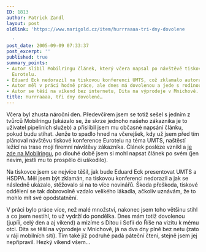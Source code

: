 ```yaml
---
ID: 1813
author: Patrick Zandl
layout: post
oldlink: 'https://www.marigold.cz/item/hurrraaaa-tri-dny-dovolene

  '
post_date: 2005-09-09 07:33:37
post_excerpt: ''
published: true
summary_points:
- Autor slíbil Mobilringu článek, který včera napsal po návštěvě tiskové konference
  Eurotelu.
- Eduard Eck nedorazil na tiskovou konferenci UMTS, což zklamalo autora i další novináře.
- Autor měl v práci hodně práce, ale dnes má dovolenou a jede s rodinou do Říše.
- Autor se těší na víkend bez internetu, Dita na výprodeje v Mnichově.
title: Hurrraaaa, tři dny dovolené…
---
```


<p>Včera byl zhusta nároční den. Předevčírem jsem se totiž sešel s jedním z tvůrců Mobilringu (ukázalo se, že skrze jednoho našeho zákazníka je to uživatel pipeliních služeb) a přislíbil jsem mu občasné napsání článku, pokud budu stíhat. Jenže to spadlo hned na včerejšek, kdy už jsem před tím plánoval návštěvu tiskové konference Eurotelu na téma UMTS, naštěstí ležící na trase mojí firemní návštěvy zákazníka. Článek posléze vznikl a <a href="http://www.mobilring.cz/component/option,com_mbr_content/task,view/id,22/category,operatori/">je zde na Mobilringu</a>, po dlouhé době jsem si mohl napsat článek po svém (jen nevím, jestli mu to prospělo či uškodilo).</p>

<p>Na tiskovce jsem se nejvíce těšil, jak bude Eduard Eck presentovat UMTS a HSDPA. Měl jsem být zklamán, na tiskovou konferenci nedorazil a jak se následně ukázalo, stěžovalo si na to více novinářů. Škoda přeškoda, tiskové oddělení se tak dobrovolně vzdalo velikého lákadla, ačkoliv uznávám, že to mohlo mít své opodstatnění. </p>

<p>V práci bylo práce více, než malé množství, nakonec jsem toho většinu stihl a co jsem nestihl, to už vydrží do pondělka. Dnes mám totiž dovolenou (jupííí, celý den a aj víkend) a mizíme s Ditou i Sofií do Říše na vizitu k mému otci. Dita se těší na výprodeje v Mnichově, já na dva dny plně bez netu (zato v ráji mobilních sítí). Tím také již podruhé padá páteční čtení, stejně jsem jej nepřipravil. Hezký víkend všem...
</p>